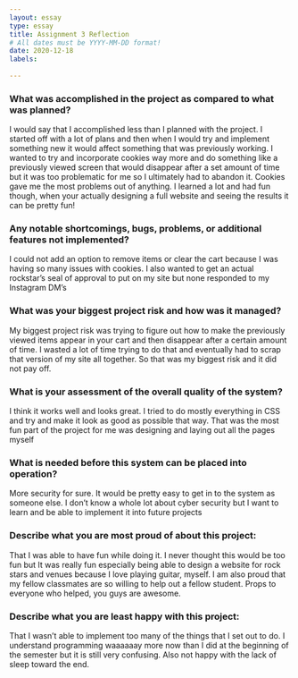 ```yaml
---
layout: essay
type: essay
title: Assignment 3 Reflection
# All dates must be YYYY-MM-DD format!
date: 2020-12-18
labels:
  
---
```

<h3>What was accomplished in the project as compared to what was planned?</h3>
I would say that I accomplished less than I planned with the project. I started off with a lot of plans and then when I would try and implement something new it would affect something that was previously working. I wanted to try and incorporate cookies way more and do something like a previously viewed screen that would disappear after a set amount of time but it was too problematic for me so I ultimately had to abandon it. Cookies gave me the most problems out of anything. I learned a lot and had fun though, when your actually designing a full website and seeing the results it can be pretty fun!
<h3>Any notable shortcomings, bugs, problems, or additional features not implemented?</h3>
I could not add an option to remove items or clear the cart because I was having so many issues with cookies. I also wanted to get an actual rockstar’s seal of approval to put on my site but none responded to my Instagram DM’s
<h3>What was your biggest project risk and how was it managed?</h3>
My biggest project risk was trying to figure out how to make the previously viewed items appear in your cart and then disappear after a certain amount of time. I wasted a lot of time trying to do that and eventually had to scrap that version of my site all together. So that was my biggest risk and it did not pay off.
<h3>What is your assessment of the overall quality of the system?</h3>
 I think it works well and looks great. I tried to do mostly everything in CSS and try and make it look as good as possible that way. That was the most fun part of the project for me was designing and laying out all the pages myself
<h3>What is needed before this system can be placed into operation?</h3>
More security for sure. It would be pretty easy to get in to the system as someone else. I don’t know a whole lot about cyber security but I want to learn and be able to implement it into future projects
<h3>Describe what you are most proud of about this project:</h3>
 That I was able to have fun while doing it. I never thought this would be too fun but It was really fun especially being able to design a website for rock stars and venues because I love playing guitar, myself. I am also proud that my fellow classmates are so willing to help out a fellow student. Props to everyone who helped, you guys are awesome.
<h3>Describe what you are least happy with this project:</h3>
That I wasn’t able to implement too many of the things that I set out to do. I understand programming waaaaaay more now than I did at the beginning of the semester but it is still very confusing. Also not happy with the lack of sleep toward the end.
 
